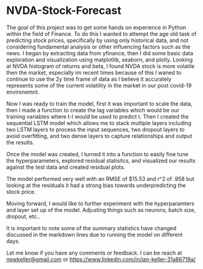 # NVDA-Stock-Forecast

The goal of this project was to get some hands on experience in Python within the field of Finance. To do this I wanted to attempt the age old task of predicting stock prices, specifically by using only historical data, and not considering fundamental analysis or other influencing factors such as the news. I began by extracting data from yfinance, then I did some basic data exploration and visualization using matplotlib, seaborn, and plotly. Looking at NVDA histogram of returns and beta, I found NVDA stock is more volatile then the market, especially im recent times because of this I waned to continue to use the 2y time frame of data as I believe it accurately represents some of the current volatility in the market in our post covid-19 environemnt. 

Now I was ready to train the model, first it was important to scale the data, then I made a function to create the lag variables which would be our training variables where t-l would be used to predict t. Then I created the sequential LSTM model which allows me to stack multiple layers including two LSTM layers to process the input sequences, two dropout layers to avoid overfitting, and two dense layers to capture relationships and output the results.

Once the model was created, I turned it into a function to easily fine tune the hyperparameters, explored residual statisitcs, and visualized our results against the test data and created residual plots.

The model performed very well with an RMSE of $15.53 and r^2 of .958 but looking at the residuals it had a strong bias towards underpredicting the stock price. 

Moving forward, I would like to further experiment with the hyperparamters and layer set up of the model. Adjusting things such as neurons, batch size, dropout, etc..

It is important to note some of the summary statistics have changed discussed in the markdown lines due to running the model on different days.

Let me know if you have any comments or feedback. I can be reach at npwkeller@gmail.com or https://www.linkedin.com/in/ian-keller-31a86719a/
